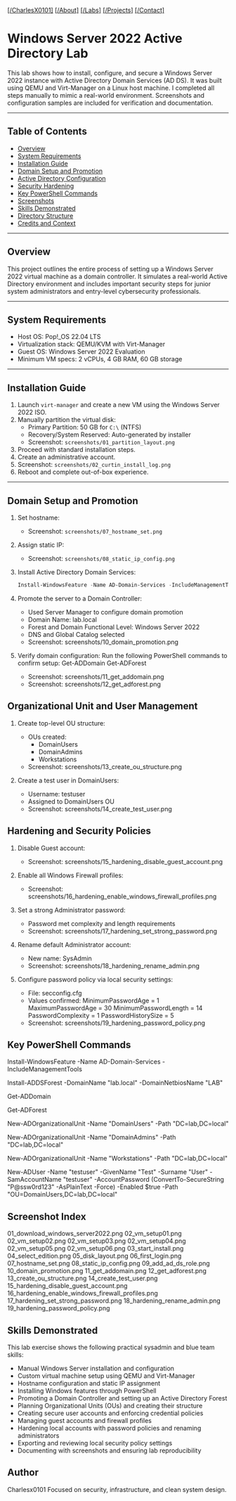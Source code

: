 [[/CharlesX0101]](https://charlesx0101.com/) [[/About]](http://charlesx0101.com/about) [[/Labs]](https://charlesx0101.com/labs) [[/Projects]](https://charlesx0101.com/projects) [[/Contact]](https://charlesx0101.com/contact) 

# Windows Server 2022 Active Directory Lab

This lab shows how to install, configure, and secure a Windows Server 2022 instance with Active Directory Domain Services (AD DS). It was built using QEMU and Virt-Manager on a Linux host machine. I completed all steps manually to mimic a real-world environment. Screenshots and configuration samples are included for verification and documentation.

---

## Table of Contents

- [Overview](#overview)
- [System Requirements](#system-requirements)
- [Installation Guide](#installation-guide)
- [Domain Setup and Promotion](#domain-setup-and-promotion)
- [Active Directory Configuration](#active-directory-configuration)
- [Security Hardening](#security-hardening)
- [Key PowerShell Commands](#key-powershell-commands)
- [Screenshots](#screenshots)
- [Skills Demonstrated](#skills-demonstrated)
- [Directory Structure](#directory-structure)
- [Credits and Context](#credits-and-context)

---

## Overview

This project outlines the entire process of setting up a Windows Server 2022 virtual machine as a domain controller. It simulates a real-world Active Directory environment and includes important security steps for junior system administrators and entry-level cybersecurity professionals.

---

## System Requirements

- Host OS: Pop!_OS 22.04 LTS
- Virtualization stack: QEMU/KVM with Virt-Manager
- Guest OS: Windows Server 2022 Evaluation
- Minimum VM specs: 2 vCPUs, 4 GB RAM, 60 GB storage

---

## Installation Guide

1. Launch `virt-manager` and create a new VM using the Windows Server 2022 ISO.
2. Manually partition the virtual disk:
   - Primary Partition: 50 GB for `C:\` (NTFS)
   - Recovery/System Reserved: Auto-generated by installer
   - Screenshot: `screenshots/01_partition_layout.png`
3. Proceed with standard installation steps.
4. Create an administrative account.
5. Screenshot: `screenshots/02_curtin_install_log.png`
6. Reboot and complete out-of-box experience.

---

## Domain Setup and Promotion

1. Set hostname:
   - Screenshot: `screenshots/07_hostname_set.png`
2. Assign static IP:
   - Screenshot: `screenshots/08_static_ip_config.png`
3. Install Active Directory Domain Services:
   ```powershell
   Install-WindowsFeature -Name AD-Domain-Services -IncludeManagementTools
4. Promote the server to a Domain Controller:
   - Used Server Manager to configure domain promotion
   - Domain Name: lab.local
   - Forest and Domain Functional Level: Windows Server 2022
   - DNS and Global Catalog selected
   - Screenshot: screenshots/10_domain_promotion.png

5. Verify domain configuration:
   Run the following PowerShell commands to confirm setup:
   Get-ADDomain
   Get-ADForest
   - Screenshot: screenshots/11_get_addomain.png
   - Screenshot: screenshots/12_get_adforest.png

## Organizational Unit and User Management

1. Create top-level OU structure:
   - OUs created:
     - DomainUsers
     - DomainAdmins
     - Workstations
   - Screenshot: screenshots/13_create_ou_structure.png

2. Create a test user in DomainUsers:
   - Username: testuser
   - Assigned to DomainUsers OU
   - Screenshot: screenshots/14_create_test_user.png

## Hardening and Security Policies

1. Disable Guest account:
   - Screenshot: screenshots/15_hardening_disable_guest_account.png

2. Enable all Windows Firewall profiles:
   - Screenshot: screenshots/16_hardening_enable_windows_firewall_profiles.png

3. Set a strong Administrator password:
   - Password met complexity and length requirements
   - Screenshot: screenshots/17_hardening_set_strong_password.png

4. Rename default Administrator account:
   - New name: SysAdmin
   - Screenshot: screenshots/18_hardening_rename_admin.png

5. Configure password policy via local security settings:
   - File: secconfig.cfg
   - Values confirmed:
     MinimumPasswordAge = 1
     MaximumPasswordAge = 30
     MinimumPasswordLength = 14
     PasswordComplexity = 1
     PasswordHistorySize = 5
   - Screenshot: screenshots/19_hardening_password_policy.png

## Key PowerShell Commands

Install-WindowsFeature -Name AD-Domain-Services -IncludeManagementTools

Install-ADDSForest -DomainName "lab.local" -DomainNetbiosName "LAB"

Get-ADDomain

Get-ADForest

New-ADOrganizationalUnit -Name "DomainUsers" -Path "DC=lab,DC=local"

New-ADOrganizationalUnit -Name "DomainAdmins" -Path "DC=lab,DC=local"

New-ADOrganizationalUnit -Name "Workstations" -Path "DC=lab,DC=local"

New-ADUser -Name "testuser" -GivenName "Test" -Surname "User" -SamAccountName "testuser" -AccountPassword (ConvertTo-SecureString "P@ssw0rd123" -AsPlainText -Force) -Enabled $true -Path "OU=DomainUsers,DC=lab,DC=local"

## Screenshot Index

01_download_windows_server2022.png
02_vm_setup01.png
02_vm_setup02.png
02_vm_setup03.png
02_vm_setup04.png
02_vm_setup05.png
02_vm_setup06.png
03_start_install.png
04_select_edition.png
05_disk_layout.png
06_first_login.png
07_hostname_set.png
08_static_ip_config.png
09_add_ad_ds_role.png
10_domain_promotion.png
11_get_addomain.png
12_get_adforest.png
13_create_ou_structure.png
14_create_test_user.png
15_hardening_disable_guest_account.png
16_hardening_enable_windows_firewall_profiles.png
17_hardening_set_strong_password.png
18_hardening_rename_admin.png
19_hardening_password_policy.png

## Skills Demonstrated

This lab exercise shows the following practical sysadmin and blue team skills: 

- Manual Windows Server installation and configuration 
- Custom virtual machine setup using QEMU and Virt-Manager 
- Hostname configuration and static IP assignment 
- Installing Windows features through PowerShell 
- Promoting a Domain Controller and setting up an Active Directory Forest 
- Planning Organizational Units (OUs) and creating their structure 
- Creating secure user accounts and enforcing credential policies 
- Managing guest accounts and firewall profiles 
- Hardening local accounts with password policies and renaming administrators 
- Exporting and reviewing local security policy settings 
- Documenting with screenshots and ensuring lab reproducibility 

## Author

Charlesx0101
Focused on security, infrastructure, and clean system design.

